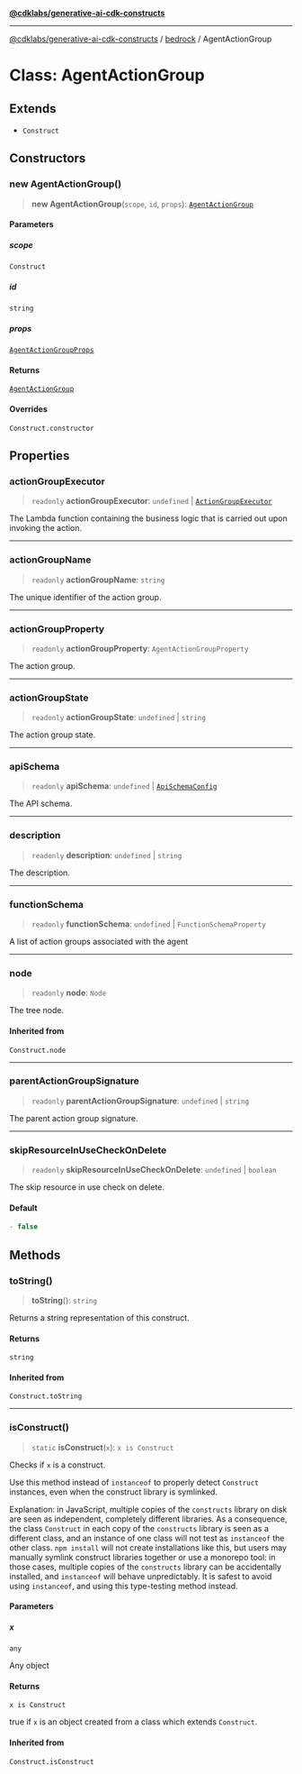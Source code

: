 [**@cdklabs/generative-ai-cdk-constructs**](../../../README.md)

***

[@cdklabs/generative-ai-cdk-constructs](../../../README.md) / [bedrock](../README.md) / AgentActionGroup

# Class: AgentActionGroup

## Extends

- `Construct`

## Constructors

### new AgentActionGroup()

> **new AgentActionGroup**(`scope`, `id`, `props`): [`AgentActionGroup`](AgentActionGroup.md)

#### Parameters

##### scope

`Construct`

##### id

`string`

##### props

[`AgentActionGroupProps`](../interfaces/AgentActionGroupProps.md)

#### Returns

[`AgentActionGroup`](AgentActionGroup.md)

#### Overrides

`Construct.constructor`

## Properties

### actionGroupExecutor

> `readonly` **actionGroupExecutor**: `undefined` \| [`ActionGroupExecutor`](../interfaces/ActionGroupExecutor.md)

The Lambda function containing the business logic that is carried out upon invoking the action.

***

### actionGroupName

> `readonly` **actionGroupName**: `string`

The unique identifier of the action group.

***

### actionGroupProperty

> `readonly` **actionGroupProperty**: `AgentActionGroupProperty`

The action group.

***

### actionGroupState

> `readonly` **actionGroupState**: `undefined` \| `string`

The action group state.

***

### apiSchema

> `readonly` **apiSchema**: `undefined` \| [`ApiSchemaConfig`](../interfaces/ApiSchemaConfig.md)

The API schema.

***

### description

> `readonly` **description**: `undefined` \| `string`

The description.

***

### functionSchema

> `readonly` **functionSchema**: `undefined` \| `FunctionSchemaProperty`

A list of action groups associated with the agent

***

### node

> `readonly` **node**: `Node`

The tree node.

#### Inherited from

`Construct.node`

***

### parentActionGroupSignature

> `readonly` **parentActionGroupSignature**: `undefined` \| `string`

The parent action group signature.

***

### skipResourceInUseCheckOnDelete

> `readonly` **skipResourceInUseCheckOnDelete**: `undefined` \| `boolean`

The skip resource in use check on delete.

#### Default

```ts
- false
```

## Methods

### toString()

> **toString**(): `string`

Returns a string representation of this construct.

#### Returns

`string`

#### Inherited from

`Construct.toString`

***

### isConstruct()

> `static` **isConstruct**(`x`): `x is Construct`

Checks if `x` is a construct.

Use this method instead of `instanceof` to properly detect `Construct`
instances, even when the construct library is symlinked.

Explanation: in JavaScript, multiple copies of the `constructs` library on
disk are seen as independent, completely different libraries. As a
consequence, the class `Construct` in each copy of the `constructs` library
is seen as a different class, and an instance of one class will not test as
`instanceof` the other class. `npm install` will not create installations
like this, but users may manually symlink construct libraries together or
use a monorepo tool: in those cases, multiple copies of the `constructs`
library can be accidentally installed, and `instanceof` will behave
unpredictably. It is safest to avoid using `instanceof`, and using
this type-testing method instead.

#### Parameters

##### x

`any`

Any object

#### Returns

`x is Construct`

true if `x` is an object created from a class which extends `Construct`.

#### Inherited from

`Construct.isConstruct`
